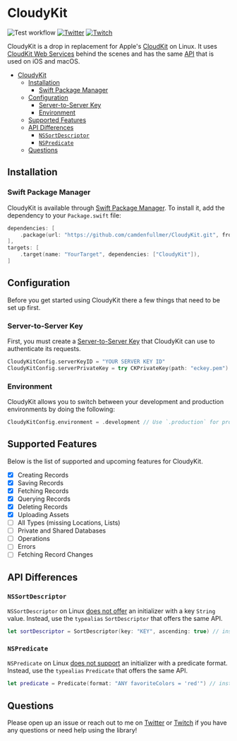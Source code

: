# CloudyKit

![Test workflow](https://github.com/camdenfullmer/CloudyKit/workflows/Test/badge.svg)
[![Twitter](https://img.shields.io/badge/Twitter-@camdenfullmer-blue.svg?style=flat)](https://twitter.com/camdenfullmer)
[![Twitch](https://img.shields.io/badge/Twitch-@CamdenTheCreator-purple.svg?style=flat)](https://twitch.tv/CamdenTheCreator)

CloudyKit is a drop in replacement for Apple's [CloudKit](https://developer.apple.com/icloud/cloudkit/) on Linux. It uses [CloudKit Web Services](https://developer.apple.com/library/archive/documentation/DataManagement/Conceptual/CloudKitWebServicesReference/index.html) behind the scenes and has the same [API](https://developer.apple.com/documentation/cloudkit) that is used on iOS and macOS.

- [CloudyKit](#cloudykit)
  - [Installation](#installation)
    - [Swift Package Manager](#swift-package-manager)
  - [Configuration](#configuration)
    - [Server-to-Server Key](#server-to-server-key)
    - [Environment](#environment)
  - [Supported Features](#supported-features)
  - [API Differences](#api-differences)
    - [`NSSortDescriptor`](#nssortdescriptor)
    - [`NSPredicate`](#nspredicate)
  - [Questions](#questions)

## Installation

### Swift Package Manager

CloudyKit is available through [Swift Package Manager](https://swift.org/package-manager/). To install it, add the dependency to your `Package.swift` file:

```swift
dependencies: [
    .package(url: "https://github.com/camdenfullmer/CloudyKit.git", from: "0.1.0"),
],
targets: [
    .target(name: "YourTarget", dependencies: ["CloudyKit"]),
]
```

## Configuration

Before you get started using CloudyKit there a few things that need to be set up first.

### Server-to-Server Key

First, you must create a [Server-to-Server Key](https://developer.apple.com/library/archive/documentation/DataManagement/Conceptual/CloudKitWebServicesReference/SettingUpWebServices.html#//apple_ref/doc/uid/TP40015240-CH24-SW6) that CloudyKit can use to authenticate its requests.

```swift
CloudyKitConfig.serverKeyID = "YOUR SERVER KEY ID"
CloudyKitConfig.serverPrivateKey = try CKPrivateKey(path: "eckey.pem")
```

### Environment

CloudyKit allows you to switch between your development and production environments by doing the following:

```swift
CloudyKitConfig.environment = .development // Use `.production` for production.
```

## Supported Features

Below is the list of supported and upcoming features for CloudyKit.

- [x] Creating Records
- [x] Saving Records
- [x] Fetching Records
- [x] Querying Records
- [x] Deleting Records
- [x] Uploading Assets
- [ ] All Types (missing Locations, Lists)
- [ ] Private and Shared Databases
- [ ] Operations
- [ ] Errors
- [ ] Fetching Record Changes

## API Differences

### `NSSortDescriptor`

`NSSortDescriptor` on Linux [does not offer](https://github.com/apple/swift-corelibs-foundation/blob/main/Docs/ReleaseNotes_Swift5.md#nssortdescriptor-changes) an initializer with a key `String` value. Instead, use the `typealias` `SortDescriptor` that offers the same API.

```swift
let sortDescriptor = SortDescriptor(key: "KEY", ascending: true) // instead of NSSortDescriptor(key: "KEY", ascending: true)
```

### `NSPredicate`

`NSPredicate` on Linux [does not support](https://github.com/apple/swift-corelibs-foundation/blob/main/Docs/Status.md#entities) an initializer with a predicate format. Instead, use the `typealias` `Predicate` that offers the same API.

```swift
let predicate = Predicate(format: "ANY favoriteColors = 'red'") // instead of NSPredicate(format: "ANY favoriteColors = 'red'")
```

## Questions

Please open up an issue or reach out to me on [Twitter](https://twitter.com/camdenfullmer) or [Twitch](https://twitch.tv/CamdenTheCreator) if you have any questions or need help using the library!
